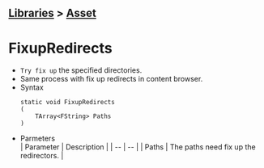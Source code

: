 ## [Libraries](../../Libraries.md) > [Asset](../AssetLibrary.md)
# **FixupRedirects**  
* ``Try fix up`` the specified directories.
* Same process with fix up redirects in content browser.
* Syntax  
    ```
    static void FixupRedirects
    (
        TArray<FString> Paths
    )
    ```  
* Parmeters  
    | Parameter | Description |
    | -- | -- |
    | Paths | The paths need fix up the redirectors. |

[^1]: if this parameter not given, tool make the name automatically.